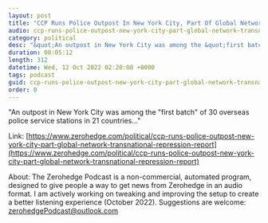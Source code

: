 ```yaml
---
layout: post
title: "CCP Runs Police Outpost In New York City, Part Of Global Network Of Transnational Repression: Report"
audio: ccp-runs-police-outpost-new-york-city-part-global-network-transnational-repression-report-0
category: political
desc: "&quot;An outpost in New York City was among the &quot;first batch&quot; of 30 overseas police service stations in 21 countries...&quot;"
duration: 00:05:12
length: 312
datetime: Wed, 12 Oct 2022 02:20:00 +0000
tags: podcast
guid: ccp-runs-police-outpost-new-york-city-part-global-network-transnational-repression-report-0
order: 0
---
```

&quot;An outpost in New York City was among the &quot;first batch&quot; of 30 overseas police service stations in 21 countries...&quot;

Link: [https://www.zerohedge.com/political/ccp-runs-police-outpost-new-york-city-part-global-network-transnational-repression-report](https://www.zerohedge.com/political/ccp-runs-police-outpost-new-york-city-part-global-network-transnational-repression-report)

About: The Zerohedge Podcast is a non-commercial, automated program, designed to give people a way to get news from Zerohedge in an audio format.  I am actively working on tweaking and improving the setup to create a better listening experience (October 2022).  Suggestions are welcome: [zerohedgePodcast@outlook.com](mailto:zerohedgePodcast@outlook.com)